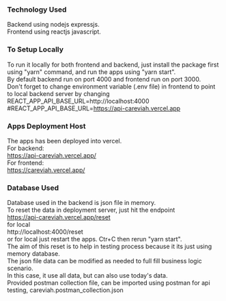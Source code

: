 ### Technology Used

Backend using nodejs expressjs.  
Frontend using reactjs javascript.

### To Setup Locally

To run it locally for both frontend and backend, just install the package first using "yarn" command, and run the apps using "yarn start".  
By default backend run on port 4000 and frontend run on port 3000.  
Don't forget to change environment variable (.env file) in frontend to point to local backend server by changing  
REACT_APP_API_BASE_URL=http://localhost:4000  
#REACT_APP_API_BASE_URL=https://api-careviah.vercel.app

### Apps Deployment Host

The apps has been deployed into vercel.  
For backend:  
https://api-careviah.vercel.app/  
For frontend:  
https://careviah.vercel.app/

### Database Used

Database used in the backend is json file in memory.  
To reset the data in deployment server, just hit the endpoint  
https://api-careviah.vercel.app/reset  
for local  
http://localhost:4000/reset  
or for local just restart the apps. Ctr+C then rerun "yarn start".  
The aim of this reset is to help in testing process because it its just using memory database.  
The json file data can be modified as needed to full fill business logic scenario.  
In this case, it use all data, but can also use today's data.  
Provided postman collection file, can be imported using postman for api testing, careviah.postman_collection.json
